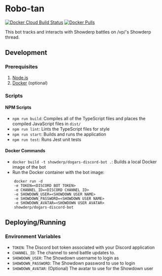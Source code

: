 # Robo-tan
[![Docker Cloud Build Status](https://img.shields.io/docker/cloud/build/showderp/dogars-discord-bot?style=for-the-badge)](https://hub.docker.com/r/showderp/dogars-discord-bot/builds)
[![Docker Pulls](https://img.shields.io/docker/pulls/showderp/dogars-discord-bot?style=for-the-badge)](https://hub.docker.com/r/showderp/dogars-discord-bot)

This bot tracks and interacts with Showderp battles on /vp/'s Showderp thread.

## Development
### Prerequisites
1. [Node.js](https://nodejs.org/)
2. [Docker](https://www.docker.com/) (optional)

### Scripts
#### NPM Scripts
- `npm run build`: Compiles all of the TypeScript files and places the compiled JavaScript files in `dist/`
- `npm run lint`: Lints the TypeScript files for style
- `npm run start`: Builds and runs the application
- `npm run test`: Runs Jest unit tests

#### Docker Commands
- `docker build -t showderp/dogars-discord-bot .`: Builds a local Docker image of the bot
- Run the Docker container with the bot image:
```
    docker run -d
    -e TOKEN=<DISCORD BOT TOKEN>
    -e CHANNEL_ID=<DISCORD CHANNEL ID>
    -e SHOWDOWN_USER=<SHOWDOWN USER NAME>
    -e SHOWDOWN_PASSWORD=<SHOWDOWN USER NAME>
    -e SHOWDOWN_AVATAR=<SHOWDOWN USER AVATAR>
    showderp/dogars-discord-bot
```

## Deploying/Running
### Environment Variables
- `TOKEN`: The Discord bot token associated with your Discord application
- `CHANNEL_ID`: The channel to send battle updates to.
- `SHOWDOWN_USER`: The Showdown username to login as
- `SHOWDOWN_PASSWORD`: The Showdown password to use to login
- `SHOWDOWN_AVATAR`: (Optional) The avatar to use for the Showdown user